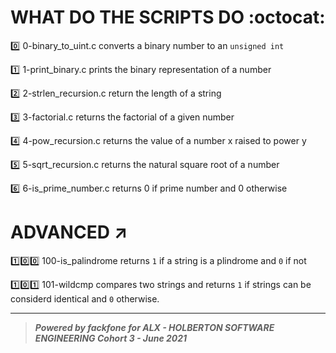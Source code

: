 # WHAT DO THE SCRIPTS DO :octocat:

:zero: 0-binary_to_uint.c converts a binary number to an `unsigned int`

:one: 1-print_binary.c prints the binary representation of a number

:two: 2-strlen_recursion.c return the length of a string

:three: 3-factorial.c returns the factorial of a given number

:four: 4-pow_recursion.c returns the value of a number x raised to power y

:five: 5-sqrt_recursion.c returns the natural square root of a number

:six: 6-is_prime_number.c returns 0 if prime number and 0 otherwise

# ADVANCED :arrow_upper_right:

:one::zero::zero: 100-is_palindrome returns `1` if a string is a plindrome and `0` if not

:one::zero::one: 101-wildcmp compares two strings and  returns `1` if strings can be considerd identical  and `0` otherwise.




******************************************************************************
> ***Powered by *fackfone* for ALX - HOLBERTON SOFTWARE ENGINEERING Cohort 3 - June 2021***
